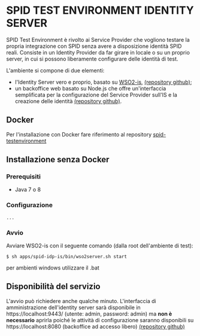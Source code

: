 # SPID TEST ENVIRONMENT IDENTITY SERVER

SPID Test Environment è rivolto ai Service Provider che vogliono testare la propria integrazione con SPID senza avere a disposizione identità SPID reali.
Consiste in un Identity Provider da far girare in locale o su un proprio server, in cui si possono liberamente configurare delle identità di test.

L'ambiente si compone di due elementi:
* l'Identity Server vero e proprio, basato su [WSO2-is](https://github.com/wso2/product-is), [(repository github)](https://github.com/italia/spid-testenv-identityserver);
* un backoffice web basato su Node.js che offre un'interfaccia semplificata per la configurazione del Service Provider sull'IS e la creazione delle identità [(repository github)](https://github.com/italia/spid-testenv-backoffice).

## Docker

Per l'installazione con Docker fare riferimento al repository [spid-testenvironment](https://github.com/italia/spid-testenv-docker)

## Installazione senza Docker

### Prerequisiti

* Java 7 o 8

### Configurazione

```
...
```

### Avvio

Avviare WSO2-is con il seguente comando (dalla root dell'ambiente di test):

```
$ sh apps/spid-idp-is/bin/wso2server.sh start
```
per ambienti windows utilizzare il .bat

## Disponibilità del servizio

L'avvio può richiedere anche qualche minuto.
L'interfaccia di amministrazione dell'identity server sarà disponibile in https://localhost:9443/ (utente: admin, password: admin) 
ma **non è necessario** aprirla poiché le attività di configurazione saranno disponibili su https://localhost:8080 (backoffice ad accesso libero) [(repository github)](https://github.com/italia/spid-testenvironment-backoffice)
